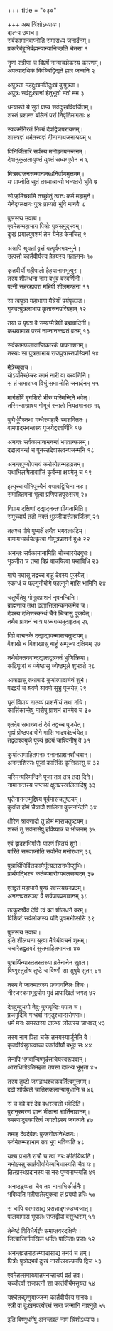 +++
title = "०३०"

+++
अथ त्रिंशोऽध्यायः।  
दाल्भ्य उवाच।  
सर्वकामानवाप्नोति समाराध्य जनार्दनम्।  
प्रकारैर्बहुभिर्ब्रह्मन्यान्यानिच्छति चेतसा १

नॄणां स्त्रीणां च विप्रर्षे नान्यच्छोकस्य कारणम्।  
अपत्यादधिकं किञ्चिद्विद्यते ह्यत्र जन्मनि २

अपुत्रता महद्दुःखमतिदुःखं कुपुत्रता।  
अपुत्रः सर्वदुःखानां हेतुभूतो मतो मम ३

धन्यास्ते ये सुतं प्राप्य सर्वदुःखविवर्जितम्।  
शस्तं प्रशान्तं बलिनं परां निर्वृतिमागताः ४

स्वकर्मनिरतं नित्यं देवद्विजपरायणम्।  
शास्त्रज्ञं धर्मतत्त्वज्ञं दीनानाथजनाश्रयम् ५

विनिर्जितारिं सर्वस्य मनोहृदयनन्दनम्।  
देवानुकूलतायुक्तं युक्तं सम्यग्गुणेन च ६

मित्रस्वजनसम्मानलब्धनिर्वाणमुत्तमम्।  
यः प्राप्नोति सुतं तस्मान्नान्यो धन्यतरो भुवि ७

सोऽहमिच्छामि तच्छ्रोतुं त्वत्तः कर्म महामुने।  
येनेदृग्लक्षणः पुत्रः प्राप्यते भुवि मानवैः ८

पुलस्त्य उवाच।  
एवमेतन्महाभाग पित्रोः पुत्रसमुद्भवम्।  
दुःखं प्रयात्युपशमं तेन येनेह केनचित् ९

अत्रापि श्रूयतां वृत्तं यत्पूर्वमभवन्मुने।  
उत्पत्तौ कार्तवीर्यस्य हैहयस्य महात्मनः १०

कृतवीर्यो महीपालो हैहयानामभूत्पुरा।  
तस्य शीलधना नाम बभूव वरवर्णिनी।  
पत्नी सहस्रप्रवरा महिषी शीलमण्डना ११

सा त्वपुत्रा महाभागा मैत्रेयीं पर्यपृच्छत।  
गुणवत्पुत्रलाभाय कृतासनपरिग्रहाम् १२

तया च पृष्टा वै सम्यग्मैत्रेयी ब्रह्मवादिनी।  
कथयामास परमं नाम्नानन्तव्रतं व्रतम् १३

सर्वकामफलावाप्तिकारकं पापनाशनम्।  
तस्याः सा पुत्रलाभाय राजपुत्रास्तपस्विनी १४

मैत्रेय्युवाच।  
योऽयमिच्छेन्नरः कामं नारी वा वरवर्णिनि।  
स तं समाराध्य विभुं समाप्नोति जनार्दनम् १५

मार्गशीर्षे मृगशिरो भीरु यस्मिन्दिने भवेत्।  
तस्मिन्सम्प्राश्य गोमूत्रं स्नातो नियतमानसः १६

पुष्पैर्धूपैस्तथा गन्धैरुपहारैः स्वशक्तितः।  
वामपादमनन्तस्य पूजयेद्वरवर्णिनि १७

अनन्तः सर्वकामानामनन्तं भगवान्फलम्।  
ददात्वनन्तं च पुनस्तदेवास्त्वन्यजन्मनि १८

अनन्तपुण्योपचयं करोत्येतन्महाव्रतम्।  
यथाभिलषितावाप्तिं कुर्वन्मा क्षयमेतु च १९

इत्युच्चार्याभिपूज्यैनं यथावद्विधिना नरः।  
समाहितमना भूत्वा प्रणिपातपुरःसरम् २०

विप्राय दक्षिणां दद्यादनन्तः प्रीयतामिति।  
समुच्चार्य ततो नक्तं भुञ्जीयात्तैलवर्जितम् २१

ततश्च पौषे पुष्यर्क्षे तथैव भगवत्कटिम्।  
वामामभ्यर्चयेत्कृत्वा गोमूत्रप्राशनं बुधः २२

अनन्तः सर्वकामानामिति चोच्चारयेद्बुधः।  
भुञ्जीत च तथा विप्रं वाचयित्वा यथाविधि २३

माघे मघासु तद्वच्च बाहुं देवस्य पूजयेत्।  
स्कन्धं च फल्गुनीयोगे फाल्गुने मासि भामिनि २४

चतुर्ष्वेतेषु गोमूत्रप्राशनं नृपनन्दिनि।  
ब्राह्मणाय तथा दद्यात्तिलान्कनकमेव च।  
देवस्य दक्षिणस्कन्धं चैत्रे चित्रासु पूजयेत्।  
तथैव प्राशनं चात्र पञ्चगव्यमुदाहृतम् २६

विप्रे वाचनके दद्याद्यावन्मासचतुष्टयम्।  
वैशाखे च विशाखासु बाहुं सम्पूज्य दक्षिणम् २७

तथैवोक्तयवान्दद्यात्तद्वन्नक्तं भुजिक्रिया।  
कटिपूजां च ज्येष्ठासु ज्येष्ठमूले शुभव्रते २८

आषाढासु तथाषाढे कुर्यात्पादार्चनं शुभे।  
पदद्वयं च श्रवणे श्रावणे सुभ्रु पूजयेत् २९

घृतं विप्राय दातव्यं प्राशनीयं तथा दधि।  
कार्त्तिकान्तेषु मासेषु प्राशनं दानमेव च ३०

एतदेव समाख्यातं देवं तद्वच्च पूजयेत्।  
गुह्यं प्रोष्ठपदायोगे मासि भाद्रपदेऽर्चयेत्।  
तद्वदाश्वयुजे पूज्यं हृदयं चाश्विनीषु वै ३१

कुर्यात्समाहितमनाः स्नानप्राशनशौचवान्।  
अनन्तशिरसः पूजां कार्त्तिके कृत्तिकासु च ३२

यस्मिन्यस्मिन्दिने पूजा तत्र तत्र तदा दिने।  
नामानन्तस्य जप्तव्यं क्षुतप्रस्खलितादिषु ३३

घृतेनानन्तमुद्दिश्य पूर्वमासचतुष्टयम्।  
कुर्वीत होमं चैत्रादौ शालिना कुलनन्दिनि ३४

क्षीरेण श्रावणादौ तु होमं मासचतुष्टयम्।  
शस्तं तु सर्वमासेषु हविष्यान्नं च भोजनम् ३५

एवं द्वादशभिर्मासैः पारणं त्रितयं शुभे।  
पारिते समवाप्नोति सर्वानेव मनोरथान् ३६

पुत्रार्थिभिर्वित्तकामैर्भृत्यदारानभीप्सुभिः।  
प्रार्थयद्भिश्च कर्तव्यमारोग्यबलसम्पदम् ३७

एतद्व्रतं महाभागे पुण्यं स्वस्त्ययनप्रदम्।  
अनन्तव्रतसञ्ज्ञं वै सर्वपापप्रणाशनम् ३८

तत्कुरुष्वैव देवि त्वं व्रतं शीलधने वरम्।  
विशिष्टं सर्वलोकस्य यदि पुत्रमभीप्ससि ३९

पुलस्त्य उवाच।  
इति शीलधना श्रुत्वा मैत्रेयीवचनं शुभम्।  
चचारैतद्व्रतवरं सुसमाहितमानसा ४०

पुत्रार्थिन्यास्ततस्तस्या व्रतेनानेन सुव्रत।  
विष्णुस्तुतोष तुष्टे च विष्णौ सा सुषुवे सुतम् ४१

तस्य वै जातमात्रस्य प्रववावनिलः शिवः।  
नीरजस्कमभूद्व्योम मुदं प्रापाखिलं जगत् ४२

देवदुन्दुभयो नेदुः पुष्पवृष्टिः पपात च।  
प्रजगुर्दिवि गन्धर्वा ननृतुश्चाप्सरोगणाः।  
धर्मे मनः समस्तस्य दाल्भ्य लोकस्य चाभवत् ४३

तस्य नाम पिता चक्रे तनयस्यार्जुनेति वै।  
कृतवीर्यसुतत्वाच्च कार्तवीर्यो बभूव सः ४४

तेनापि भगवान्विष्णुर्दत्तात्रेयस्वरूपवान्।  
आराधितोऽतिमहता तपसा दाल्भ्य भूभृता ४५

तस्य तुष्टो जगन्नाथश्चक्रवर्तित्वमुत्तमम्।  
ददौ शौर्यबले चातिसकलान्यायुधानि च ४६

स च वव्रे वरं देव वधस्त्वत्तो भवेदिति।  
पुरानुस्मरणं ज्ञानं भीतानां चार्तिनाशनम्।  
स्मरणादुपकारित्वं जगतोऽस्य जगत्पते ४७

तमाह देवदेवेशः पुण्डरीकनिभेक्षणः।  
सर्वमेतन्महाभाग तव भूप भविष्यति ४८

यश्च प्रभाते रात्रौ च त्वां नरः कीर्तयिष्यति।  
नमोऽस्तु कार्तवीर्यायेत्यभिधास्यति चैव यः।  
तिलप्रस्थप्रदानस्य स नरः पुण्यमाप्स्यति ४९

अनष्टद्रव्यता चैव तव नामाभिकीर्तनैः।  
भविष्यति महीपालेत्युक्त्वा तं प्रययौ हरिः ५०

स चापि वरमासाद्य प्रसन्नाद्गरुडध्वजात्।  
पालयामास भूपालः सप्तद्वीपां वसुन्धराम् ५१

तेनेष्टं विविधैर्यज्ञैः समाप्तवरदक्षिणैः।  
जित्वारिवर्गमखिलं धर्मतः पालिताः प्रजाः ५२

अनन्तव्रतमाहात्म्यादासाद्य तनयं च तम्।  
पित्रोः पुत्रोद्भवं दुःखं नासीत्स्वल्पमपि द्विज ५३

एवमेतत्समाख्यातमनन्ताख्यं व्रतं तव।  
यच्चीर्त्वा राजपत्नी सा कार्तवीर्यमसूयत ५४

यश्चैतच्छृणुयाज्जन्म कार्तवीर्यस्य मानवः।  
स्त्री वा दुःखमपत्योत्थं सप्त जन्मानि नाश्नुते ५५

इति विष्णुधर्मेषु अनन्तव्रतं नाम त्रिंशोऽध्यायः।  
